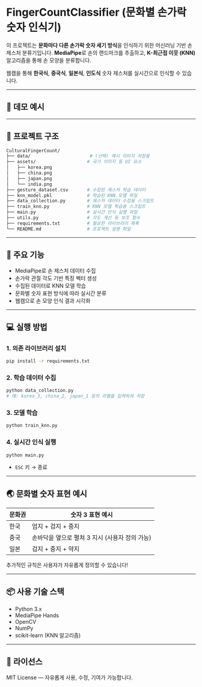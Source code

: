# FingerCountClassifier (문화별 손가락 숫자 인식기)

이 프로젝트는 **문화마다 다른 손가락 숫자 세기 방식**을 인식하기 위한 머신러닝 기반 손 제스처 분류기입니다. **MediaPipe**로 손의 랜드마크를 추출하고, **K-최근접 이웃 (KNN)** 알고리즘을 통해 손 모양을 분류합니다.

웹캠을 통해 **한국식**, **중국식**, **일본식**, **인도식** 숫자 제스처를 실시간으로 인식할 수 있습니다.

---

## 📸 데모 예시



---

## 📂 프로젝트 구조

```bash
CulturalFingerCount/
├── data/                      # (선택) 예시 이미지 저장용
├── assets/                   # 국기 이미지 등 UI 요소
│   ├── korea.png
│   ├── china.png
│   ├── japan.png
│   └── india.png
├── gesture_dataset.csv       # 수집된 제스처 학습 데이터
├── knn_model.pkl             # 학습된 KNN 모델 파일
├── data_collection.py        # 제스처 데이터 수집용 스크립트
├── train_knn.py              # KNN 모델 학습용 스크립트
├── main.py                   # 실시간 인식 실행 파일
├── utils.py                  # 각도 계산 등 보조 함수
├── requirements.txt          # 필요한 라이브러리 목록
└── README.md                 # 프로젝트 설명 파일
```

---

## 🧠 주요 기능

* MediaPipe로 손 제스처 데이터 수집
* 손가락 관절 각도 기반 특징 벡터 생성
* 수집된 데이터로 KNN 모델 학습
* 문화별 숫자 표현 방식에 따라 실시간 분류
* 웹캠으로 손 모양 인식 결과 시각화

---

## 💻 실행 방법

### 1. 의존 라이브러리 설치

```bash
pip install -r requirements.txt
```

### 2. 학습 데이터 수집

```bash
python data_collection.py
# 예: korea_3, china_2, japan_1 등의 라벨을 입력하여 저장
```

### 3. 모델 학습

```bash
python train_knn.py
```

### 4. 실시간 인식 실행

```bash
python main.py
```

* `ESC` 키 → 종료

---

## 🌏 문화별 숫자 표현 예시

| 문화권 | 숫자 3 표현 예시                   |
| --- | ---------------------------- |
| 한국  | 엄지 + 검지 + 중지                 |
| 중국  | 손바닥을 옆으로 펼쳐 3 지시 (사용자 정의 가능) |
| 일본  | 검지 + 중지 + 약지                 |

추가적인 규칙은 사용자가 자유롭게 정의할 수 있습니다!

---

## 📦 사용 기술 스택

* Python 3.x
* MediaPipe Hands
* OpenCV
* NumPy
* scikit-learn (KNN 알고리즘)

---

## 📜 라이선스

MIT License — 자유롭게 사용, 수정, 기여가 가능합니다.
